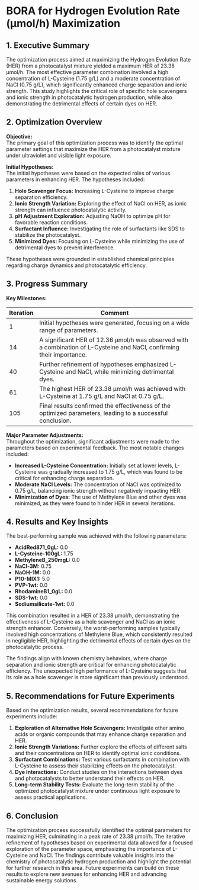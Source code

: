 # BORA for Hydrogen Evolution Rate (µmol/h) Maximization 

## 1. Executive Summary

The optimization process aimed at maximizing the Hydrogen Evolution Rate (HER) from a photocatalyst mixture yielded a maximum HER of 23.38 µmol/h. The most effective parameter combination involved a high concentration of L-Cysteine (1.75 g/L) and a moderate concentration of NaCl (0.75 g/L), which significantly enhanced charge separation and ionic strength. This study highlights the critical role of specific hole scavengers and ionic strength in photocatalytic hydrogen production, while also demonstrating the detrimental effects of certain dyes on HER.

## 2. Optimization Overview

**Objective:**  
The primary goal of this optimization process was to identify the optimal parameter settings that maximize the HER from a photocatalyst mixture under ultraviolet and visible light exposure.

**Initial Hypotheses:**  
The initial hypotheses were based on the expected roles of various parameters in enhancing HER. The hypotheses included:

1. **Hole Scavenger Focus:** Increasing L-Cysteine to improve charge separation efficiency.
2. **Ionic Strength Variation:** Exploring the effect of NaCl on HER, as ionic strength can influence photocatalytic activity.
3. **pH Adjustment Exploration:** Adjusting NaOH to optimize pH for favorable reaction conditions.
4. **Surfactant Influence:** Investigating the role of surfactants like SDS to stabilize the photocatalyst.
5. **Minimized Dyes:** Focusing on L-Cysteine while minimizing the use of detrimental dyes to prevent interference.

These hypotheses were grounded in established chemical principles regarding charge dynamics and photocatalytic efficiency.

## 3. Progress Summary

**Key Milestones:**

| Iteration | Comment                                                                                                           |
|-----------|------------------------------------------------------------------------------------------------------------------|
| 1         | Initial hypotheses were generated, focusing on a wide range of parameters.                                      |
| 14        | A significant HER of 12.36 µmol/h was observed with a combination of L-Cysteine and NaCl, confirming their importance. |
| 40        | Further refinement of hypotheses emphasized L-Cysteine and NaCl, while minimizing detrimental dyes.              |
| 61        | The highest HER of 23.38 µmol/h was achieved with L-Cysteine at 1.75 g/L and NaCl at 0.75 g/L.                 |
| 105       | Final results confirmed the effectiveness of the optimized parameters, leading to a successful conclusion.        |

**Major Parameter Adjustments:**  
Throughout the optimization, significant adjustments were made to the parameters based on experimental feedback. The most notable changes included:

- **Increased L-Cysteine Concentration:** Initially set at lower levels, L-Cysteine was gradually increased to 1.75 g/L, which was found to be critical for enhancing charge separation.
- **Moderate NaCl Levels:** The concentration of NaCl was optimized to 0.75 g/L, balancing ionic strength without negatively impacting HER.
- **Minimization of Dyes:** The use of Methylene Blue and other dyes was minimized, as they were found to hinder HER in several iterations.

## 4. Results and Key Insights

The best-performing sample was achieved with the following parameters:

- **AcidRed871_0gL:** 0.0
- **L-Cysteine-100gL:** 1.75
- **MethyleneB_250mgL:** 0.0
- **NaCl-3M:** 0.75
- **NaOH-1M:** 0.0
- **P10-MIX1:** 5.0
- **PVP-1wt:** 0.0
- **RhodamineB1_0gL:** 0.0
- **SDS-1wt:** 0.0
- **Sodiumsilicate-1wt:** 0.0

This combination resulted in a HER of 23.38 µmol/h, demonstrating the effectiveness of L-Cysteine as a hole scavenger and NaCl as an ionic strength enhancer. Conversely, the worst-performing samples typically involved high concentrations of Methylene Blue, which consistently resulted in negligible HER, highlighting the detrimental effects of certain dyes on the photocatalytic process.

The findings align with known chemistry behaviors, where charge separation and ionic strength are critical for enhancing photocatalytic efficiency. The unexpected high performance of L-Cysteine suggests that its role as a hole scavenger is more significant than previously understood.

## 5. Recommendations for Future Experiments

Based on the optimization results, several recommendations for future experiments include:

1. **Exploration of Alternative Hole Scavengers:** Investigate other amino acids or organic compounds that may enhance charge separation and HER.
2. **Ionic Strength Variations:** Further explore the effects of different salts and their concentrations on HER to identify optimal ionic conditions.
3. **Surfactant Combinations:** Test various surfactants in combination with L-Cysteine to assess their stabilizing effects on the photocatalyst.
4. **Dye Interactions:** Conduct studies on the interactions between dyes and photocatalysts to better understand their effects on HER.
5. **Long-term Stability Tests:** Evaluate the long-term stability of the optimized photocatalyst mixture under continuous light exposure to assess practical applications.

## 6. Conclusion

The optimization process successfully identified the optimal parameters for maximizing HER, culminating in a peak rate of 23.38 µmol/h. The iterative refinement of hypotheses based on experimental data allowed for a focused exploration of the parameter space, emphasizing the importance of L-Cysteine and NaCl. The findings contribute valuable insights into the chemistry of photocatalytic hydrogen production and highlight the potential for further research in this area. Future experiments can build on these results to explore new avenues for enhancing HER and advancing sustainable energy solutions.
